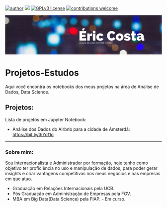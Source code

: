 [![author](https://img.shields.io/badge/author-ericraniere-red.svg)](edin.com/in/eric-raniere-costa/) [![](https://img.shields.io/badge/python-3.7+-blue.svg)](https://www.python.org/downloads/release/python-365/) [![GPLv3 license](https://img.shields.io/badge/License-GPLv3-blue.svg)](http://perso.crans.org/besson/LICENSE.html) [![contributions welcome](https://img.shields.io/badge/contributions-welcome-brightgreen.svg?style=flat)](https://github.com/ericraniere/projeto-estudos/issues)

<p align="center">
  <img src="Banner.jpg" >
</p>


# Projetos-Estudos
Aqui você encontra os notebooks dos meus projetos na área de Analise de Dados, Data Science.

## Projetos:
Lista de projetos em Jupyter Notebook:

* Análise dos Dados do Airbnb para a cidade de Amsterdã: https://bit.ly/3iYof1o

---

### Sobre mim:
Sou Internacionalista e Administrador por formação, hoje tenho como objetivo ter proficiência no uso e manipulação de dados, para poder gerar insights e criar vantagens competitivas nos meus negócios e nas empresas em que atuo.

* Graduação em Relações Internacionais pela UCB.
* Pós Graduação em Administração de Empresas pela FGV.
* MBA em Big Data(Data Science) pela FIAP. - Em curso.

